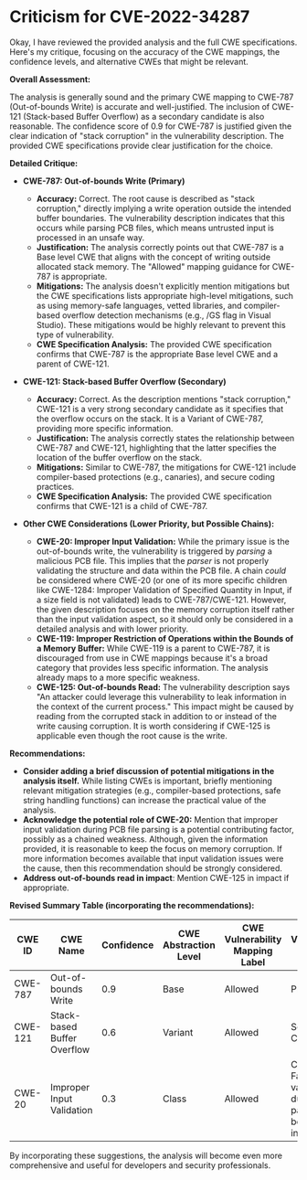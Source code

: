 # Criticism for CVE-2022-34287

Okay, I have reviewed the provided analysis and the full CWE specifications. Here's my critique, focusing on the accuracy of the CWE mappings, the confidence levels, and alternative CWEs that might be relevant.

**Overall Assessment:**

The analysis is generally sound and the primary CWE mapping to CWE-787 (Out-of-bounds Write) is accurate and well-justified.  The inclusion of CWE-121 (Stack-based Buffer Overflow) as a secondary candidate is also reasonable. The confidence score of 0.9 for CWE-787 is justified given the clear indication of "stack corruption" in the vulnerability description. The provided CWE specifications provide clear justification for the choice.

**Detailed Critique:**

*   **CWE-787: Out-of-bounds Write (Primary)**
    *   **Accuracy:** Correct. The root cause is described as "stack corruption," directly implying a write operation outside the intended buffer boundaries. The vulnerability description indicates that this occurs while parsing PCB files, which means untrusted input is processed in an unsafe way.
    *   **Justification:** The analysis correctly points out that CWE-787 is a Base level CWE that aligns with the concept of writing outside allocated stack memory. The "Allowed" mapping guidance for CWE-787 is appropriate.
    *   **Mitigations:** The analysis doesn't explicitly mention mitigations but the CWE specifications lists appropriate high-level mitigations, such as using memory-safe languages, vetted libraries, and compiler-based overflow detection mechanisms (e.g., /GS flag in Visual Studio). These mitigations would be highly relevant to prevent this type of vulnerability.
    *   **CWE Specification Analysis:** The provided CWE specification confirms that CWE-787 is the appropriate Base level CWE and a parent of CWE-121.

*   **CWE-121: Stack-based Buffer Overflow (Secondary)**
    *   **Accuracy:** Correct. As the description mentions "stack corruption," CWE-121 is a very strong secondary candidate as it specifies that the overflow occurs on the stack.  It is a Variant of CWE-787, providing more specific information.
    *   **Justification:** The analysis correctly states the relationship between CWE-787 and CWE-121, highlighting that the latter specifies the location of the buffer overflow on the stack.
    *   **Mitigations:** Similar to CWE-787, the mitigations for CWE-121 include compiler-based protections (e.g., canaries), and secure coding practices.
    *   **CWE Specification Analysis:** The provided CWE specification confirms that CWE-121 is a child of CWE-787.

*   **Other CWE Considerations (Lower Priority, but Possible Chains):**
    *   **CWE-20: Improper Input Validation:**  While the primary issue is the out-of-bounds write, the vulnerability is triggered by *parsing* a malicious PCB file. This implies that the *parser* is not properly validating the structure and data within the PCB file.  A chain *could* be considered where CWE-20 (or one of its more specific children like CWE-1284: Improper Validation of Specified Quantity in Input, if a size field is not validated) leads to CWE-787/CWE-121. However, the given description focuses on the memory corruption itself rather than the input validation aspect, so it should only be considered in a detailed analysis and with lower priority.
    *   **CWE-119: Improper Restriction of Operations within the Bounds of a Memory Buffer:** While CWE-119 is a parent to CWE-787, it is discouraged from use in CWE mappings because it's a broad category that provides less specific information. The analysis already maps to a more specific weakness.
    *   **CWE-125: Out-of-bounds Read:** The vulnerability description says "An attacker could leverage this vulnerability to leak information in the context of the current process." This impact might be caused by reading from the corrupted stack in addition to or instead of the write causing corruption. It is worth considering if CWE-125 is applicable even though the root cause is the write.

**Recommendations:**

*   **Consider adding a brief discussion of potential mitigations in the analysis itself.** While listing CWEs is important, briefly mentioning relevant mitigation strategies (e.g., compiler-based protections, safe string handling functions) can increase the practical value of the analysis.
*   **Acknowledge the potential role of CWE-20:** Mention that improper input validation during PCB file parsing is a potential contributing factor, possibly as a chained weakness. Although, given the information provided, it is reasonable to keep the focus on memory corruption. If more information becomes available that input validation issues were the cause, then this recommendation should be strongly considered.
*   **Address out-of-bounds read in impact**: Mention CWE-125 in impact if appropriate.

**Revised Summary Table (incorporating the recommendations):**

| CWE ID | CWE Name | Confidence | CWE Abstraction Level | CWE Vulnerability Mapping Label | CWE-Vulnerability Mapping Notes |
|---|---|---|---|---|---|
| CWE-787 | Out-of-bounds Write | 0.9 | Base | Allowed | Primary CWE |
| CWE-121 | Stack-based Buffer Overflow | 0.6 | Variant | Allowed | Secondary Candidate |
| CWE-20 | Improper Input Validation | 0.3 | Class | Allowed | Contributing Factor; Input validation during PCB parsing may be insufficient |

By incorporating these suggestions, the analysis will become even more comprehensive and useful for developers and security professionals.